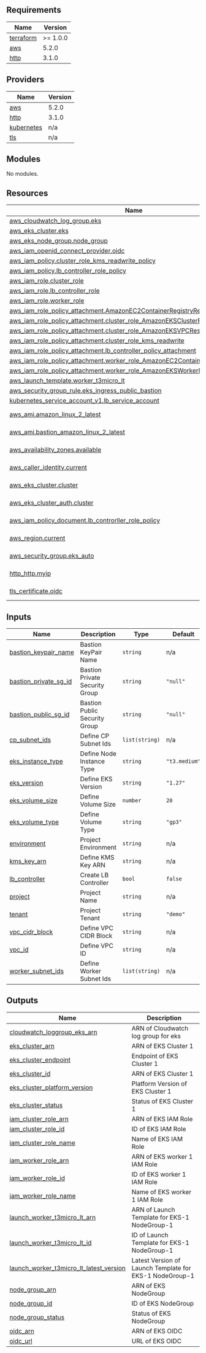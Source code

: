 <!-- BEGIN_TF_DOCS -->
## Requirements

| Name | Version |
|------|---------|
| <a name="requirement_terraform"></a> [terraform](#requirement\_terraform) | >= 1.0.0 |
| <a name="requirement_aws"></a> [aws](#requirement\_aws) | 5.2.0 |
| <a name="requirement_http"></a> [http](#requirement\_http) | 3.1.0 |

## Providers

| Name | Version |
|------|---------|
| <a name="provider_aws"></a> [aws](#provider\_aws) | 5.2.0 |
| <a name="provider_http"></a> [http](#provider\_http) | 3.1.0 |
| <a name="provider_kubernetes"></a> [kubernetes](#provider\_kubernetes) | n/a |
| <a name="provider_tls"></a> [tls](#provider\_tls) | n/a |

## Modules

No modules.

## Resources

| Name | Type |
|------|------|
| [aws_cloudwatch_log_group.eks](https://registry.terraform.io/providers/hashicorp/aws/5.2.0/docs/resources/cloudwatch_log_group) | resource |
| [aws_eks_cluster.eks](https://registry.terraform.io/providers/hashicorp/aws/5.2.0/docs/resources/eks_cluster) | resource |
| [aws_eks_node_group.node_group](https://registry.terraform.io/providers/hashicorp/aws/5.2.0/docs/resources/eks_node_group) | resource |
| [aws_iam_openid_connect_provider.oidc](https://registry.terraform.io/providers/hashicorp/aws/5.2.0/docs/resources/iam_openid_connect_provider) | resource |
| [aws_iam_policy.cluster_role_kms_readwrite_policy](https://registry.terraform.io/providers/hashicorp/aws/5.2.0/docs/resources/iam_policy) | resource |
| [aws_iam_policy.lb_controller_role_policy](https://registry.terraform.io/providers/hashicorp/aws/5.2.0/docs/resources/iam_policy) | resource |
| [aws_iam_role.cluster_role](https://registry.terraform.io/providers/hashicorp/aws/5.2.0/docs/resources/iam_role) | resource |
| [aws_iam_role.lb_controller_role](https://registry.terraform.io/providers/hashicorp/aws/5.2.0/docs/resources/iam_role) | resource |
| [aws_iam_role.worker_role](https://registry.terraform.io/providers/hashicorp/aws/5.2.0/docs/resources/iam_role) | resource |
| [aws_iam_role_policy_attachment.AmazonEC2ContainerRegistryReadOnly](https://registry.terraform.io/providers/hashicorp/aws/5.2.0/docs/resources/iam_role_policy_attachment) | resource |
| [aws_iam_role_policy_attachment.cluster_role_AmazonEKSClusterPolicy](https://registry.terraform.io/providers/hashicorp/aws/5.2.0/docs/resources/iam_role_policy_attachment) | resource |
| [aws_iam_role_policy_attachment.cluster_role_AmazonEKSVPCResourceController](https://registry.terraform.io/providers/hashicorp/aws/5.2.0/docs/resources/iam_role_policy_attachment) | resource |
| [aws_iam_role_policy_attachment.cluster_role_kms_readwrite](https://registry.terraform.io/providers/hashicorp/aws/5.2.0/docs/resources/iam_role_policy_attachment) | resource |
| [aws_iam_role_policy_attachment.lb_controller_policy_attachment](https://registry.terraform.io/providers/hashicorp/aws/5.2.0/docs/resources/iam_role_policy_attachment) | resource |
| [aws_iam_role_policy_attachment.worker_role_AmazonEC2ContainerRegistryReadOnly](https://registry.terraform.io/providers/hashicorp/aws/5.2.0/docs/resources/iam_role_policy_attachment) | resource |
| [aws_iam_role_policy_attachment.worker_role_AmazonEKSWorkerNodePolicy](https://registry.terraform.io/providers/hashicorp/aws/5.2.0/docs/resources/iam_role_policy_attachment) | resource |
| [aws_launch_template.worker_t3micro_lt](https://registry.terraform.io/providers/hashicorp/aws/5.2.0/docs/resources/launch_template) | resource |
| [aws_security_group_rule.eks_ingress_public_bastion](https://registry.terraform.io/providers/hashicorp/aws/5.2.0/docs/resources/security_group_rule) | resource |
| [kubernetes_service_account_v1.lb_service_account](https://registry.terraform.io/providers/hashicorp/kubernetes/latest/docs/resources/service_account_v1) | resource |
| [aws_ami.amazon_linux_2_latest](https://registry.terraform.io/providers/hashicorp/aws/5.2.0/docs/data-sources/ami) | data source |
| [aws_ami.bastion_amazon_linux_2_latest](https://registry.terraform.io/providers/hashicorp/aws/5.2.0/docs/data-sources/ami) | data source |
| [aws_availability_zones.available](https://registry.terraform.io/providers/hashicorp/aws/5.2.0/docs/data-sources/availability_zones) | data source |
| [aws_caller_identity.current](https://registry.terraform.io/providers/hashicorp/aws/5.2.0/docs/data-sources/caller_identity) | data source |
| [aws_eks_cluster.cluster](https://registry.terraform.io/providers/hashicorp/aws/5.2.0/docs/data-sources/eks_cluster) | data source |
| [aws_eks_cluster_auth.cluster](https://registry.terraform.io/providers/hashicorp/aws/5.2.0/docs/data-sources/eks_cluster_auth) | data source |
| [aws_iam_policy_document.lb_controrller_role_policy](https://registry.terraform.io/providers/hashicorp/aws/5.2.0/docs/data-sources/iam_policy_document) | data source |
| [aws_region.current](https://registry.terraform.io/providers/hashicorp/aws/5.2.0/docs/data-sources/region) | data source |
| [aws_security_group.eks_auto](https://registry.terraform.io/providers/hashicorp/aws/5.2.0/docs/data-sources/security_group) | data source |
| [http_http.myip](https://registry.terraform.io/providers/hashicorp/http/3.1.0/docs/data-sources/http) | data source |
| [tls_certificate.oidc](https://registry.terraform.io/providers/hashicorp/tls/latest/docs/data-sources/certificate) | data source |

## Inputs

| Name | Description | Type | Default | Required |
|------|-------------|------|---------|:--------:|
| <a name="input_bastion_keypair_name"></a> [bastion\_keypair\_name](#input\_bastion\_keypair\_name) | Bastion KeyPair Name | `string` | n/a | yes |
| <a name="input_bastion_private_sg_id"></a> [bastion\_private\_sg\_id](#input\_bastion\_private\_sg\_id) | Bastion Private Security Group | `string` | `"null"` | no |
| <a name="input_bastion_public_sg_id"></a> [bastion\_public\_sg\_id](#input\_bastion\_public\_sg\_id) | Bastion Public Security Group | `string` | `"null"` | no |
| <a name="input_cp_subnet_ids"></a> [cp\_subnet\_ids](#input\_cp\_subnet\_ids) | Define CP Subnet Ids | `list(string)` | n/a | yes |
| <a name="input_eks_instance_type"></a> [eks\_instance\_type](#input\_eks\_instance\_type) | Define Node Instance Type | `string` | `"t3.medium"` | no |
| <a name="input_eks_version"></a> [eks\_version](#input\_eks\_version) | Define EKS Version | `string` | `"1.27"` | no |
| <a name="input_eks_volume_size"></a> [eks\_volume\_size](#input\_eks\_volume\_size) | Define Volume Size | `number` | `20` | no |
| <a name="input_eks_volume_type"></a> [eks\_volume\_type](#input\_eks\_volume\_type) | Define Volume Type | `string` | `"gp3"` | no |
| <a name="input_environment"></a> [environment](#input\_environment) | Project Environment | `string` | n/a | yes |
| <a name="input_kms_key_arn"></a> [kms\_key\_arn](#input\_kms\_key\_arn) | Define KMS Key ARN | `string` | n/a | yes |
| <a name="input_lb_controller"></a> [lb\_controller](#input\_lb\_controller) | Create LB Controller | `bool` | `false` | no |
| <a name="input_project"></a> [project](#input\_project) | Project Name | `string` | n/a | yes |
| <a name="input_tenant"></a> [tenant](#input\_tenant) | Project Tenant | `string` | `"demo"` | no |
| <a name="input_vpc_cidr_block"></a> [vpc\_cidr\_block](#input\_vpc\_cidr\_block) | Define VPC CIDR Block | `string` | n/a | yes |
| <a name="input_vpc_id"></a> [vpc\_id](#input\_vpc\_id) | Define VPC ID | `string` | n/a | yes |
| <a name="input_worker_subnet_ids"></a> [worker\_subnet\_ids](#input\_worker\_subnet\_ids) | Define Worker Subnet Ids | `list(string)` | n/a | yes |

## Outputs

| Name | Description |
|------|-------------|
| <a name="output_cloudwatch_loggroup_eks_arn"></a> [cloudwatch\_loggroup\_eks\_arn](#output\_cloudwatch\_loggroup\_eks\_arn) | ARN of Cloudwatch log group for eks |
| <a name="output_eks_cluster_arn"></a> [eks\_cluster\_arn](#output\_eks\_cluster\_arn) | ARN of EKS Cluster 1 |
| <a name="output_eks_cluster_endpoint"></a> [eks\_cluster\_endpoint](#output\_eks\_cluster\_endpoint) | Endpoint of EKS Cluster 1 |
| <a name="output_eks_cluster_id"></a> [eks\_cluster\_id](#output\_eks\_cluster\_id) | ARN of EKS Cluster 1 |
| <a name="output_eks_cluster_platform_version"></a> [eks\_cluster\_platform\_version](#output\_eks\_cluster\_platform\_version) | Platform Version of EKS Cluster 1 |
| <a name="output_eks_cluster_status"></a> [eks\_cluster\_status](#output\_eks\_cluster\_status) | Status of EKS Cluster 1 |
| <a name="output_iam_cluster_role_arn"></a> [iam\_cluster\_role\_arn](#output\_iam\_cluster\_role\_arn) | ARN of EKS IAM Role |
| <a name="output_iam_cluster_role_id"></a> [iam\_cluster\_role\_id](#output\_iam\_cluster\_role\_id) | ID of EKS IAM Role |
| <a name="output_iam_cluster_role_name"></a> [iam\_cluster\_role\_name](#output\_iam\_cluster\_role\_name) | Name of EKS IAM Role |
| <a name="output_iam_worker_role_arn"></a> [iam\_worker\_role\_arn](#output\_iam\_worker\_role\_arn) | ARN of EKS worker 1 IAM Role |
| <a name="output_iam_worker_role_id"></a> [iam\_worker\_role\_id](#output\_iam\_worker\_role\_id) | ID of EKS worker 1 IAM Role |
| <a name="output_iam_worker_role_name"></a> [iam\_worker\_role\_name](#output\_iam\_worker\_role\_name) | Name of EKS worker 1 IAM Role |
| <a name="output_launch_worker_t3micro_lt_arn"></a> [launch\_worker\_t3micro\_lt\_arn](#output\_launch\_worker\_t3micro\_lt\_arn) | ARN  of Launch Template for EKS-1 NodeGroup-1 |
| <a name="output_launch_worker_t3micro_lt_id"></a> [launch\_worker\_t3micro\_lt\_id](#output\_launch\_worker\_t3micro\_lt\_id) | ID of Launch Template for EKS-1 NodeGroup-1 |
| <a name="output_launch_worker_t3micro_lt_latest_version"></a> [launch\_worker\_t3micro\_lt\_latest\_version](#output\_launch\_worker\_t3micro\_lt\_latest\_version) | Latest Version of Launch Template for EKS-1 NodeGroup-1 |
| <a name="output_node_group_arn"></a> [node\_group\_arn](#output\_node\_group\_arn) | ARN of EKS NodeGroup |
| <a name="output_node_group_id"></a> [node\_group\_id](#output\_node\_group\_id) | ID of EKS NodeGroup |
| <a name="output_node_group_status"></a> [node\_group\_status](#output\_node\_group\_status) | Status of EKS NodeGroup |
| <a name="output_oidc_arn"></a> [oidc\_arn](#output\_oidc\_arn) | ARN of EKS OIDC |
| <a name="output_oidc_url"></a> [oidc\_url](#output\_oidc\_url) | URL of EKS OIDC |
<!-- END_TF_DOCS -->
